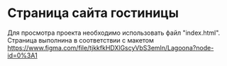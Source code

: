 # Страница сайта гостиницы 
Для просмотра проекта необходимо использовать файл "index.html".
Страница выполнина в соответствии с макетом https://www.figma.com/file/tjkkfkHDXlGscyVbS3emln/Lagoona?node-id=0%3A1
